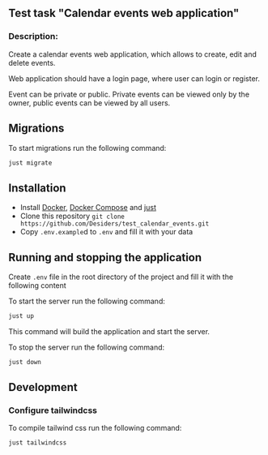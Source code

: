 ## Test task "Calendar events web application"
### Description:
Create a calendar events web application, which allows to create, edit and delete events.

Web application should have a login page, where user can login or register.

Event can be private or public. Private events can be viewed only by the owner, public events can be viewed by all users.

## Migrations

To start migrations run the following command:

```bash
just migrate
```

## Installation

- Install [Docker](https://docs.docker.com/get-docker/), [Docker Compose](https://docs.docker.com/compose/install/) and [just](https://github.com/casey/just#installation)
- Clone this repository `git clone https://github.com/Desiders/test_calendar_events.git`
- Copy `.env.example`d to `.env` and fill it with your data

## Running and stopping the application

Create `.env` file in the root directory of the project and fill it with the following content

To start the server run the following command:

```bash
just up
```

This command will build the application and start the server.

To stop the server run the following command:

```bash
just down
```

## Development

### Configure tailwindcss

To compile tailwind css run the following command:

```bash
just tailwindcss
```